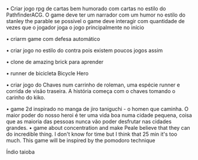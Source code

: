 
• Criar jogo rpg de cartas bem humorado com cartas no estilo do PathfinderACG. O game deve ter um narrador com um humor no estilo do stanley the parable se possivel o game deve interagir com quantidade de vezes que o jogador joga o jogo principalmente no início

• criarm game com defesa automático

• criar jogo no estilo do contra pois existem poucos jogos assim

• clone de amazing brick para aprender

• runner de bicicleta Bicycle Hero

• criar jogo do Chaves num carrinho de roleman, uma espécie runner e corrida de visão traseira. A história começa com o chaves tomando o carinho do kiko.

• game 2d inspirado no manga de jiro taniguchi - o homen que caminha. O maior poder do nosso heroi é ter uma vida boa numa cidade pequena, coisa que as maioria das pessoas nunca vão poder desfrutar nas cidades grandes.
•  game about concentration and make Peale believe that they can do incredible thing. I don't know for time but I think that 25 min it's too much. This game will be inspired by the pomodoro technique


Índio taioba

